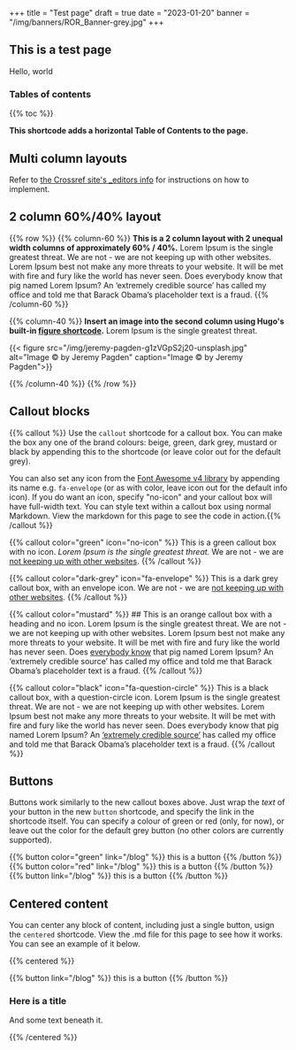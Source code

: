 +++
title = "Test page"
draft = true
date = "2023-01-20"
banner = "/img/banners/ROR_Banner-grey.jpg"
+++
## This is a test page
Hello, world

### Tables of contents

{{% toc %}}

**This shortcode adds a horizontal Table of Contents to the page.** 

## Multi column layouts
Refer to [the Crossref site's _editors info](https://testweb.crossref.org/_editors/shortcodes-reference/#custom-shortcodes) for instructions on how to implement.

## 2 column 60%/40% layout
{{% row %}}
{{% column-60 %}}
**This is a 2 column layout with 2 unequal width columns of approximately 60% / 40%.** Lorem Ipsum is the single greatest threat. We are not - we are not keeping up with other websites. Lorem Ipsum best not make any more threats to your website. It will be met with fire and fury like the world has never seen. Does everybody know that pig named Lorem Ipsum? An ‘extremely credible source’ has called my office and told me that Barack Obama’s placeholder text is a fraud.
{{% /column-60 %}}

{{% column-40 %}}
**Insert an image into the second column using Hugo's built-in [figure shortcode](https://gohugo.io/content-management/shortcodes/#figure).** Lorem Ipsum is the single greatest threat.

{{< figure src="/img/jeremy-pagden-g1zVGpS2j20-unsplash.jpg" alt="Image &copy; by Jeremy Pagden" caption="Image &copy; by Jeremy Pagden">}}

{{% /column-40 %}}
{{% /row %}}

## Callout blocks

{{% callout %}} Use the <code>callout</code> shortcode for a callout box. You can make the box any one of the brand colours: beige, green, dark grey, mustard or black by appending this to the shortcode (or leave color out for the default grey).

You can also set any icon from the [Font Awesome v4 library](https://fontawesome.com/v4/icons/) by appending its name e.g. <code>fa-envelope</code> (or as with color, leave icon out for the default info icon). If you do want an icon, specify "no-icon" and your callout box will have full-width text. You can style text within a callout box using normal Markdown. View the markdown for this page to see the code in action.{{% /callout %}}

{{% callout color="green" icon="no-icon" %}} This is a green callout box with no icon. *Lorem Ipsum is the single greatest threat.* We are not - we are [not keeping up with other websites](#). {{% /callout %}}

{{% callout color="dark-grey" icon="fa-envelope" %}} This is a dark grey callout box, with an envelope icon. We are not - we are [not keeping up with other websites](#). {{% /callout %}}

{{% callout color="mustard" %}} ## This is an orange callout box with a heading and no icon.
Lorem Ipsum is the single greatest threat. We are not - we are not keeping up with other websites. Lorem Ipsum best not make any more threats to your website. It will be met with fire and fury like the world has never seen. Does [everybody know](#) that pig named Lorem Ipsum? An ‘extremely credible source’ has called my office and told me that Barack Obama’s placeholder text is a fraud. {{% /callout %}}

{{% callout color="black" icon="fa-question-circle" %}} This is a black callout box, with a question-circle icon. Lorem Ipsum is the single greatest threat. We are not - we are not keeping up with other websites. Lorem Ipsum best not make any more threats to your website. It will be met with fire and fury like the world has never seen. Does everybody know that pig named Lorem Ipsum? An [‘extremely credible source’](#) has called my office and told me that Barack Obama’s placeholder text is a fraud. {{% /callout %}}

## Buttons

Buttons work similarly to the new callout boxes above. Just wrap the _text_ of your button in the new <code>button</code> shortcode, and specify the link in the shortcode itself. You can specify a colour of green or red (only, for now), or leave out the color for the default grey button (no other colors are currently supported).

{{% button color="green" link="/blog" %}} this is a button {{% /button %}}
{{% button color="red" link="/blog" %}} this is a button {{% /button %}}
{{% button link="/blog" %}} this is a button {{% /button %}}


## Centered content

You can center any block of content, including just a single button, usign the `centered` shortcode. View the .md file for this page to see how it works. You can see an example of it below.

{{% centered %}}

{{% button link="/blog" %}} this is a button {{% /button %}}

### Here is a title

And some text beneath it.

{{% /centered %}}
